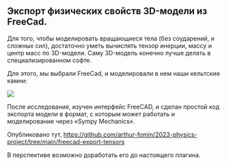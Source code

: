 ## Экспорт физических свойств 3D-модели из FreeCad.

Для того, чтобы моделировать вращающиеся тела (без соударений, и сложных сил), достаточно уметь вычислять тензор инерции, массу и центр масс по 3D-модели. Саму 3D-модель конечно лучше делать в специализированном софте.


Для этого, мы выбрали FreeCad, и моделировали в нем наши кельтские камни:

![](pics/20240102062811.png)

После исследования, изучен интерфейс FreeCAD, и сделан простой код экспорта модели в формат, с которым может работать 
и моделирование через «Sympy Mechanics».

Опубликовано тут, 
https://github.com/arthur-fomin/2023-physics-project/tree/main/freecad-export-tensors

В перспективе возможно доработать его до настоящего плагина.

